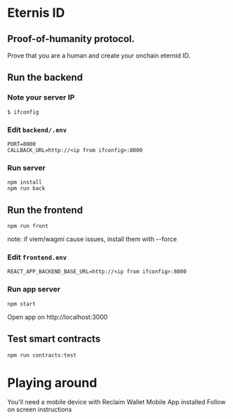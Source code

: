 # Eternis ID

## Proof-of-humanity protocol.

Prove that you are a human and create your onchain eternid ID.


## Run the backend 

### Note your server IP
```
$ ifconfig
```

### Edit `backend/.env`
```
PORT=8000
CALLBACK_URL=http://<ip from ifconfig>:8000
```
### Run server
```
npm install
npm run back
```

## Run the frontend
 
```
npm run front
```
note: if viem/wagmi cause issues, install them with --force

### Edit `frontend.env`
```
REACT_APP_BACKEND_BASE_URL=http://<ip from ifconfig>:8000
```
### Run app server
```
npm start
```
Open app on http://localhost:3000

## Test smart contracts
```
npm run contracts:test
```


# Playing around
You'll need a mobile device with Reclaim Wallet Mobile App installed
Follow on screen instructions
